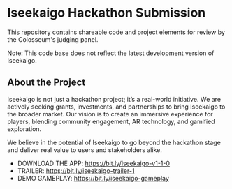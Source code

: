 # Iseekaigo Hackathon Submission

This repository contains shareable code and project elements for review by the Colosseum's judging panel.

Note: This code base does not reflect the latest development version of Iseekaigo.

## About the Project

Iseekaigo is not just a hackathon project; it’s a real-world initiative. We are actively seeking grants, investments, and partnerships to bring Iseekaigo to the broader market. Our vision is to create an immersive experience for players, blending community engagement, AR technology, and gamified exploration.

We believe in the potential of Iseekaigo to go beyond the hackathon stage and deliver real value to users and stakeholders alike.

- DOWNLOAD THE APP: https://bit.ly/iseekaigo-v1-1-0
- TRAILER: https://bit.ly/iseekaigo-trailer-1
- DEMO GAMEPLAY: https://bit.ly/iseekaigo-gameplay
